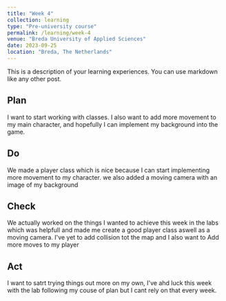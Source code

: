```yaml
---
title: "Week 4"
collection: learning
type: "Pre-university course"
permalink: /learning/week-4
venue: "Breda University of Applied Sciences"
date: 2023-09-25
location: "Breda, The Netherlands"
---
```


This is a description of your learning experiences. You can use markdown like any other post.

## Plan

I want to start working with classes. I also want to add more movement to my main character, and hopefully I can implement my background into the game.

## Do

We made a player class which is nice because I can start implementing more movement to my character. we also added a moving camera with an image of my background

## Check

We actually worked on the things I wanted to achieve this week in the labs which was helpfull and made me create a good player class aswell as a moving camera. I've yet to add collision tot the map and I also want to Add more moves to my player

## Act

I want to satrt trying things out more on my own, I've ahd luck this week with the lab following my couse of plan but I cant rely on that every week.
